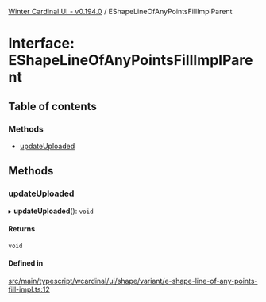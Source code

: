 [Winter Cardinal UI - v0.194.0](../index.md) / EShapeLineOfAnyPointsFillImplParent

# Interface: EShapeLineOfAnyPointsFillImplParent

## Table of contents

### Methods

- [updateUploaded](EShapeLineOfAnyPointsFillImplParent.md#updateuploaded)

## Methods

### updateUploaded

▸ **updateUploaded**(): `void`

#### Returns

`void`

#### Defined in

[src/main/typescript/wcardinal/ui/shape/variant/e-shape-line-of-any-points-fill-impl.ts:12](https://github.com/winter-cardinal/winter-cardinal-ui/blob/v0.194.0/src/main/typescript/wcardinal/ui/shape/variant/e-shape-line-of-any-points-fill-impl.ts#L12)
